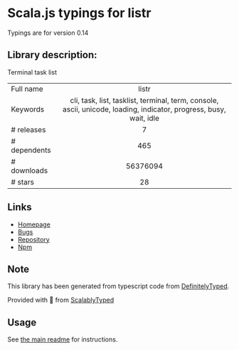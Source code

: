 
# Scala.js typings for listr

Typings are for version 0.14

## Library description:
Terminal task list

|                    |                 |
| ------------------ | :-------------: |
| Full name          | listr |
| Keywords           | cli, task, list, tasklist, terminal, term, console, ascii, unicode, loading, indicator, progress, busy, wait, idle |
| # releases         | 7 |
| # dependents       | 465 |
| # downloads        | 56376094 |
| # stars            | 28 |

## Links
- [Homepage](https://github.com/SamVerschueren/listr#readme)
- [Bugs](https://github.com/SamVerschueren/listr/issues)
- [Repository](https://github.com/SamVerschueren/listr)
- [Npm](https://www.npmjs.com/package/listr)
    


## Note
This library has been generated from typescript code from [DefinitelyTyped](https://definitelytyped.org).

Provided with :purple_heart: from [ScalablyTyped](https://github.com/oyvindberg/ScalablyTyped)

## Usage
See [the main readme](../../readme.md) for instructions.


